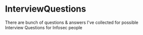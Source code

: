 # InterviewQuestions
There are bunch of questions &amp; answers I've collected for possible Interview Questions for Infosec people
